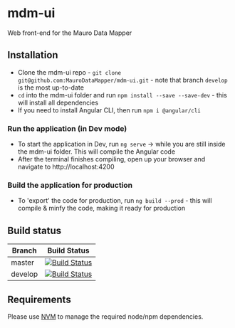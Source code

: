 # mdm-ui
Web front-end for the Mauro Data Mapper

## Installation
- Clone the mdm-ui repo - ```git clone git@github.com:MauroDataMapper/mdm-ui.git``` - note that branch `develop` is the most up-to-date
- `cd` into the mdm-ui folder and run ```npm install --save --save-dev``` - this will install all dependencies
- If you need to install Angular CLI, then run `npm i @angular/cli`

### Run the application (in Dev mode)
- To start the application in Dev, run `ng serve` -> while you are still inside the mdm-ui folder. This will compile the Angular code
- After the terminal finishes compiling,  open up your browser and navigate to  http://localhost:4200


### Build the application for production
- To 'export' the code for production, run `ng build --prod` - this will compile & minfy the code, making it ready for production



## Build status

| Branch | Build Status |
| ------ | ------------ |
| master | [![Build Status](https://jenkins.cs.ox.ac.uk/buildStatus/icon?job=Mauro+Data+Mapper%2Fmdm-ui%2Fmaster)](https://jenkins.cs.ox.ac.uk/blue/organizations/jenkins/Mauro%20Data%20Mapper%2Fmdm-ui/branches) |
| develop | [![Build Status](https://jenkins.cs.ox.ac.uk/buildStatus/icon?job=Mauro+Data+Mapper%2Fmdm-ui%2Fdevelop)](https://jenkins.cs.ox.ac.uk/blue/organizations/jenkins/Mauro%20Data%20Mapper%2Fmdm-ui/branches) |

## Requirements

Please use [NVM](https://github.com/nvm-sh/nvm) to manage the required node/npm dependencies.

